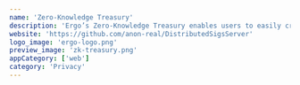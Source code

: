 ```yaml
---
name: 'Zero-Knowledge Treasury'
description: 'Ergo’s Zero-Knowledge Treasury enables users to easily create joint digital signatures, with bespoke conditions for spending funds, while ensuring the signatories to the created address remain hidden.'
website: 'https://github.com/anon-real/DistributedSigsServer'
logo_image: 'ergo-logo.png'
preview_image: 'zk-treasury.png'
appCategory: ['web']
category: 'Privacy'
---
```


